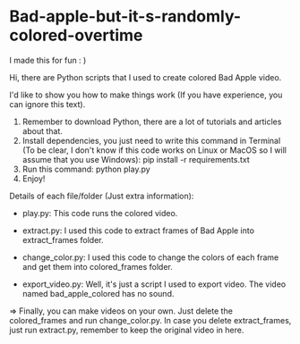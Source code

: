 # Bad-apple-but-it-s-randomly-colored-overtime
I made this for fun : )

Hi, there are Python scripts that I used to create colored Bad Apple video. 

I'd like to show you how to make things work (If you have experience, you can ignore this text).



1. Remember to download Python, there are a lot of tutorials and articles about that.
2. Install dependencies, you just need to write this command in Terminal (To be clear, I don't know if this code works on Linux or MacOS so I will assume that you use Windows): pip install -r requirements.txt
3. Run this command: python play.py
4. Enjoy!



Details of each file/folder (Just extra information):

- play.py: This code runs the colored video.

- extract.py: I used this code to extract frames of Bad Apple into extract_frames folder.

- change_color.py: I used this code to change the colors of each frame and get them into colored_frames folder.

- export_video.py: Well, it's just a script I used to export video. The video named bad_apple_colored has no sound.

=> Finally, you can make videos on your own. Just delete the colored_frames and run change_color.py. In case you delete extract_frames, just run extract.py, remember to keep the original video in here.
